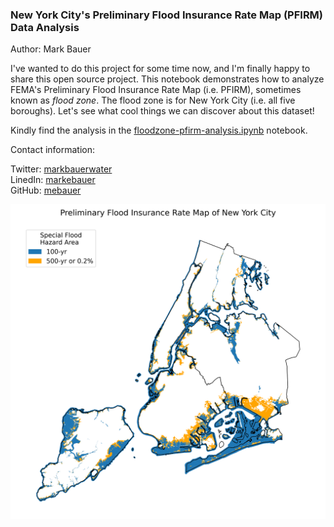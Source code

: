 ### New York City's Preliminary Flood Insurance Rate Map (PFIRM) Data Analysis

Author: Mark Bauer

I've wanted to do this project for some time now, and I'm finally happy to share this open source project. This notebook demonstrates how to analyze FEMA's Preliminary Flood Insurance Rate Map (i.e. PFIRM), sometimes known as *flood zone*. The flood zone is for New York City (i.e. all five boroughs). Let's see what cool things we can discover about this dataset!

Kindly find the analysis in the [floodzone-pfirm-analysis.ipynb](https://github.com/mebauer/nyc-floodzone-analysis/blob/master/floodzone-pfirm-analysis.ipynb) notebook.

Contact information:

Twitter: [markbauerwater](https://twitter.com/markbauerwater)  
LinedIn: [markebauer](https://www.linkedin.com/in/markebauer/)  
GitHub: [mebauer](https://github.com/mebauer)

![pfirm-nyc-map.png](pfirm-nyc-map.png)